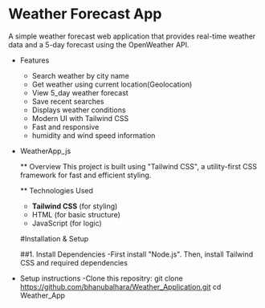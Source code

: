 # Weather Forecast App

A simple weather forecast web application that provides real-time weather data and a 5-day forecast using the OpenWeather API.

- Features

  - Search weather by city name
  - Get weather using current location(Geolocation)
  - View 5_day weather forecast
  - Save recent searches
  - Displays weather conditions
  - Modern UI with Tailwind CSS
  - Fast and responsive
  - humidity and wind speed information

- WeatherApp_js

  \*\* Overview
  This project is built using "Tailwind CSS", a utility-first CSS framework for fast and efficient styling.

  \*\* Technologies Used

  - **Tailwind CSS** (for styling)
  - HTML (for basic structure)
  - JavaScript (for logic)

  #Installation & Setup

  ##1. Install Dependencies
  -First install "Node.js". Then, install Tailwind CSS and required dependencies

- Setup instructions
  -Clone this repositry:
  git clone https://github.com/bhanubalhara/Weather_Application.git
  cd Weather_App
